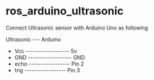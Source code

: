# ros_arduino_ultrasonic

Connect Ultrasonic sensor with Arduino Uno as following

 Ultrasonic     ---          Arduino
 * Vcc ------------------  5v 
 * GND ------------------  GND
 * echo -----------------  Pin 2
 * trig -----------------  Pin 3
